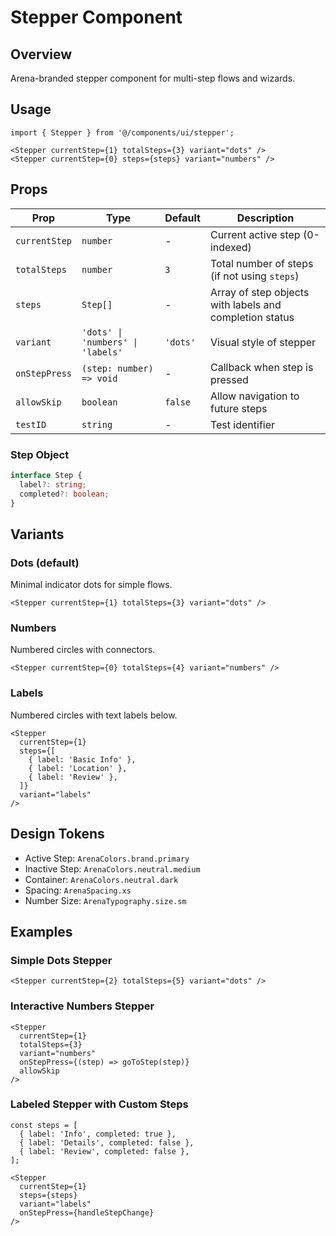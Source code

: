 # Stepper Component

## Overview
Arena-branded stepper component for multi-step flows and wizards.

## Usage

```tsx
import { Stepper } from '@/components/ui/stepper';

<Stepper currentStep={1} totalSteps={3} variant="dots" />
<Stepper currentStep={0} steps={steps} variant="numbers" />
```

## Props

| Prop | Type | Default | Description |
|------|------|---------|-------------|
| `currentStep` | `number` | - | Current active step (0-indexed) |
| `totalSteps` | `number` | `3` | Total number of steps (if not using `steps`) |
| `steps` | `Step[]` | - | Array of step objects with labels and completion status |
| `variant` | `'dots' \| 'numbers' \| 'labels'` | `'dots'` | Visual style of stepper |
| `onStepPress` | `(step: number) => void` | - | Callback when step is pressed |
| `allowSkip` | `boolean` | `false` | Allow navigation to future steps |
| `testID` | `string` | - | Test identifier |

### Step Object

```typescript
interface Step {
  label?: string;
  completed?: boolean;
}
```

## Variants

### Dots (default)
Minimal indicator dots for simple flows.
```tsx
<Stepper currentStep={1} totalSteps={3} variant="dots" />
```

### Numbers
Numbered circles with connectors.
```tsx
<Stepper currentStep={0} totalSteps={4} variant="numbers" />
```

### Labels
Numbered circles with text labels below.
```tsx
<Stepper
  currentStep={1}
  steps={[
    { label: 'Basic Info' },
    { label: 'Location' },
    { label: 'Review' },
  ]}
  variant="labels"
/>
```

## Design Tokens

- Active Step: `ArenaColors.brand.primary`
- Inactive Step: `ArenaColors.neutral.medium`
- Container: `ArenaColors.neutral.dark`
- Spacing: `ArenaSpacing.xs`
- Number Size: `ArenaTypography.size.sm`

## Examples

### Simple Dots Stepper
```tsx
<Stepper currentStep={2} totalSteps={5} variant="dots" />
```

### Interactive Numbers Stepper
```tsx
<Stepper
  currentStep={1}
  totalSteps={3}
  variant="numbers"
  onStepPress={(step) => goToStep(step)}
  allowSkip
/>
```

### Labeled Stepper with Custom Steps
```tsx
const steps = [
  { label: 'Info', completed: true },
  { label: 'Details', completed: false },
  { label: 'Review', completed: false },
];

<Stepper
  currentStep={1}
  steps={steps}
  variant="labels"
  onStepPress={handleStepChange}
/>
```
